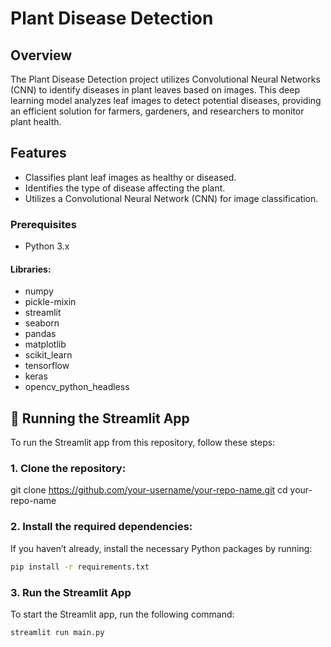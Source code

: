 # Plant Disease Detection

## Overview
The Plant Disease Detection project utilizes Convolutional Neural Networks (CNN) to identify diseases in plant leaves based on images. This deep learning model analyzes leaf images to detect potential diseases, providing an efficient solution for farmers, gardeners, and researchers to monitor plant health.

## Features
- Classifies plant leaf images as healthy or diseased.
- Identifies the type of disease affecting the plant.
- Utilizes a Convolutional Neural Network (CNN) for image classification.

### Prerequisites
- Python 3.x
#### Libraries:
- numpy
- pickle-mixin
- streamlit
- seaborn
- pandas
- matplotlib
- scikit_learn
- tensorflow
- keras
- opencv_python_headless

## 🚀 Running the Streamlit App

To run the Streamlit app from this repository, follow these steps:

### 1. Clone the repository:

git clone https://github.com/your-username/your-repo-name.git
cd your-repo-name

### 2. Install the required dependencies:

If you haven’t already, install the necessary Python packages by running:
```bash
pip install -r requirements.txt
```
### 3. Run the Streamlit App
To start the Streamlit app, run the following command:
```bash
streamlit run main.py
```





